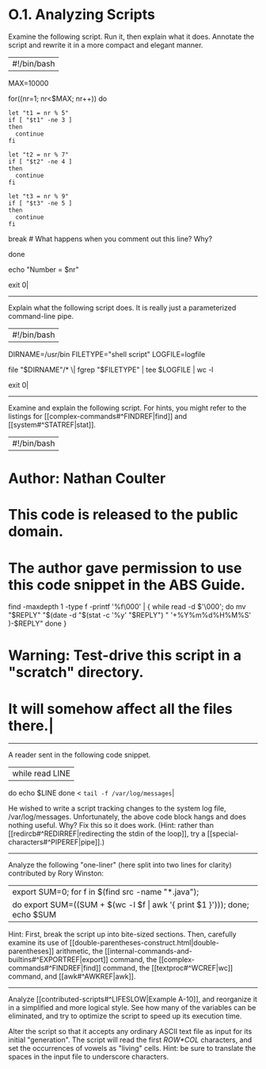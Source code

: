 # O.1. Analyzing Scripts

Examine the following script. Run it, then explain what it does. Annotate the script and rewrite it in a more compact and elegant manner.

|   |
|---|
|#!/bin/bash

MAX=10000


  for((nr=1; nr<$MAX; nr++))
  do

    let "t1 = nr % 5"
    if [ "$t1" -ne 3 ]
    then
      continue
    fi

    let "t2 = nr % 7"
    if [ "$t2" -ne 4 ]
    then
      continue
    fi

    let "t3 = nr % 9"
    if [ "$t3" -ne 5 ]
    then
      continue
    fi

  break   # What happens when you comment out this line? Why?

  done

  echo "Number = $nr"


exit 0|

---

Explain what the following script does. It is really just a parameterized command-line pipe.

|   |
|---|
|#!/bin/bash

DIRNAME=/usr/bin
FILETYPE="shell script"
LOGFILE=logfile

file "$DIRNAME"/* \| fgrep "$FILETYPE" \| tee $LOGFILE \| wc -l

exit 0|

---

Examine and explain the following script. For hints, you might refer to the listings for [[complex-commands#^FINDREF|find]] and [[system#^STATREF|stat]].

|   |
|---|
|#!/bin/bash

# Author:  Nathan Coulter
# This code is released to the public domain.
# The author gave permission to use this code snippet in the ABS Guide.

find -maxdepth 1 -type f -printf '%f\000'  \| {
   while read -d $'\000'; do
      mv "$REPLY" "$(date -d "$(stat -c '%y' "$REPLY") " '+%Y%m%d%H%M%S'
      )-$REPLY"
   done
}

# Warning: Test-drive this script in a "scratch" directory.
# It will somehow affect all the files there.|

---

A reader sent in the following code snippet.

|   |
|---|
|while read LINE
do
  echo $LINE
done < `tail -f /var/log/messages`|

He wished to write a script tracking changes to the system log file, /var/log/messages. Unfortunately, the above code block hangs and does nothing useful. Why? Fix this so it does work. (Hint: rather than [[redircb#^REDIRREF|redirecting the stdin of the loop]], try a [[special-characters#^PIPEREF|pipe]].)

---

Analyze the following "one-liner" (here split into two lines for clarity) contributed by Rory Winston:

|   |
|---|
|export SUM=0; for f in $(find src -name "*.java");
do export SUM=$(($SUM + $(wc -l $f \| awk '{ print $1 }'))); done; echo $SUM|

Hint: First, break the script up into bite-sized sections. Then, carefully examine its use of [[double-parentheses-construct.html|double-parentheses]] arithmetic, the [[internal-commands-and-builtins#^EXPORTREF|export]] command, the [[complex-commands#^FINDREF|find]] command, the [[textproc#^WCREF|wc]] command, and [[awk#^AWKREF|awk]].

---

Analyze [[contributed-scripts#^LIFESLOW|Example A-10]], and reorganize it in a simplified and more logical style. See how many of the variables can be eliminated, and try to optimize the script to speed up its execution time.

Alter the script so that it accepts any ordinary ASCII text file as input for its initial "generation". The script will read the first _$ROW*$COL_ characters, and set the occurrences of vowels as "living" cells. Hint: be sure to translate the spaces in the input file to underscore characters.

